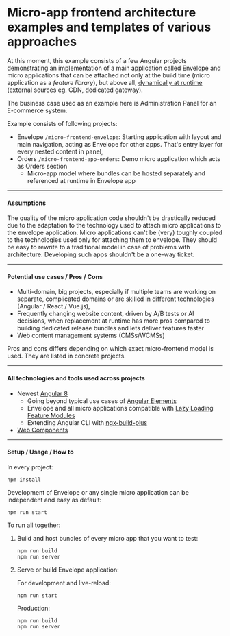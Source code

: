 Micro-app frontend architecture examples and templates of various approaches
============================================================================

At this moment, this example consists of a few Angular projects demonstrating
an implementation of a main application called Envelope and micro applications
that can be attached not only at the build time (micro application as a _feature library_),
but above all, <ins>dynamically at runtime</ins> (external sources eg. CDN, dedicated gateway).

The business case used as an example here is Administration Panel for an E-commerce system.

Example consists of following projects:
- Envelope `/micro-frontend-envelope`: Starting application with layout and main navigation, 
acting as Envelope for other apps. That's entry layer for every nested content in panel,
- Orders `/micro-frontend-app-orders`: Demo micro application which acts as Orders section
  - Micro-app model where bundles can be hosted separately and referenced at runtime in Envelope app 

---
#### Assumptions

The quality of the micro application code shouldn't be drastically reduced
due to the adaptation to the technology used to attach micro applications to
the envelope application. Micro applications can't be (very) toughly coupled
to the technologies used only for attaching them to envelope. They should be
easy to rewrite to a traditional model in case of problems with architecture. 
Developing such apps shouldn't be a one-way ticket.

---
#### Potential use cases / Pros / Cons

- Multi-domain, big projects, especially if multiple teams are working on 
separate, complicated domains or are skilled in different technologies 
(Angular / React / Vue.js),
- Frequently changing website content, driven by A/B tests or AI decisions,
when replacement at runtime has more pros compared to building dedicated release bundles
and lets deliver features faster
- Web content management systems (CMSs/WCMSs)

Pros and cons differs depending on which exact micro-frontend model is used.
They are listed in concrete projects.

---
#### All technologies and tools used across projects

- Newest [Angular 8](https://angular.io/)
  - Going beyond typical use cases of [Angular Elements](https://angular.io/guide/elements)
  - Envelope and all micro applications compatible with [Lazy Loading Feature Modules](https://angular.io/guide/lazy-loading-ngmodules)
  - Extending Angular CLI with [ngx-build-plus](https://github.com/manfredsteyer/ngx-build-plus)
- [Web Components](https://developer.mozilla.org/en-US/docs/Web/Web_Components)

---
#### Setup / Usage / How to

In every project:

```
npm install
```

Development of Envelope or any single micro application can be independent and easy as default:

```
npm run start
```

To run all together:

1. Build and host bundles of every micro app that you want to test:

    ```
    npm run build
    npm run server
    ``` 

2. Serve or build Envelope application:

    For development and live-reload:
    
    ```
    npm run start
    ```
    
    Production:
    
    ```
    npm run build
    npm run server 
    ```
